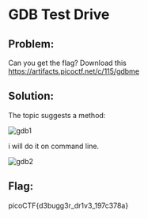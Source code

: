 # GDB Test Drive 
## Problem: 
Can you get the flag? Download this https://artifacts.picoctf.net/c/115/gdbme
## Solution: 
The topic suggests a method: 

![gdb1](https://user-images.githubusercontent.com/84562630/159279111-1b9186cf-619f-42b4-a8b0-678ab855d4f4.PNG)

i will do it on command line. 

![gdb2](https://user-images.githubusercontent.com/84562630/159279772-d885ff51-9bf4-41c3-b604-fcd02c172fda.PNG)

## Flag: 
picoCTF{d3bugg3r_dr1v3_197c378a}
